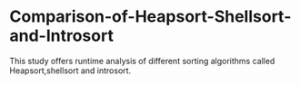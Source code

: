 # Comparison-of-Heapsort-Shellsort-and-Introsort

This study offers runtime analysis of different sorting algorithms called Heapsort,shellsort and introsort.
